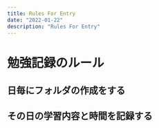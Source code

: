 ```yaml
---
title: Rules For Entry
date: "2022-01-22"
description: "Rules For Entry"
---
```


# 勉強記録のルール
## 日毎にフォルダの作成をする

## その日の学習内容と時間を記録する
